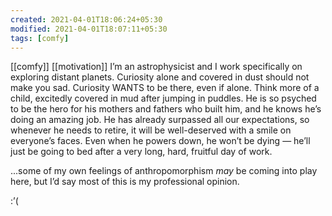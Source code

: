 ```yaml
---
created: 2021-04-01T18:06:24+05:30
modified: 2021-04-01T18:07:11+05:30
tags: [comfy]
---
```

[[comfy]]
[[motivation]]
 I’m an astrophysicist and I work specifically on exploring distant planets. Curiosity alone and covered in dust should not make you sad. Curiosity WANTS to be there, even if alone. Think more of a child, excitedly covered in mud after jumping in puddles. He is so psyched to be the hero for his mothers and fathers who built him, and he knows he’s doing an amazing job. He has already surpassed all our expectations, so whenever he needs to retire, it will be well-deserved with a smile on everyone’s faces. Even when he powers down, he won’t be dying — he’ll just be going to bed after a very long, hard, fruitful day of work.

...some of my own feelings of anthropomorphism *may* be coming into play here, but I’d say most of this is my professional opinion.

:’( 
